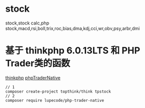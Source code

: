 # stock
stock,stock calc,php stock,macd,rsi,boll,trix,roc,bias,dma,kdj,cci,wr,obv,psy,arbr,dmi
# 基于 thinkphp 6.0.13LTS 和 PHP Trader类的函数
[thinkphp](https://github.com/top-think/framework)
[phpTraderNative](https://github.com/LupeCode/phpTraderNative)
```
// 1
composer create-project topthink/think tpstock
// 2
composer require lupecode/php-trader-native
```
